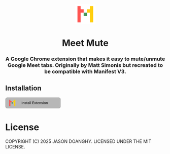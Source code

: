 <p align="center">
<img src="https://github.com/largelager/meet-mute/blob/mv3-upgrade/logo.png" alt="Meet Mute" style="max-width:100%;" width="64" height="64">
</p>

<h1 align="center">Meet Mute</h1>
<h3 align="center">A Google Chrome extension that makes it easy to mute/unmute Google Meet tabs. 
  Originally by Matt Simonis but recreated to be compatible with Manifest V3.</h3>

## Installation

[<img src="install.png" width="175px">][webstore-url]

[webstore-url]: https://chromewebstore.google.com/detail/dkmkjapkeijdmpdecojjgdadekfimdan

# License

COPYRIGHT (C) 2025 JASON DOANGHY. LICENSED UNDER THE MIT LICENSE.
